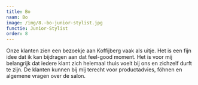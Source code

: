 ```yaml
---
title: Bo
naam: Bo
image: /img/8.-bo-junior-stylist.jpg
functie: Junior-Stylist
order: 8
---
```


Onze klanten zien een bezoekje aan Koffijberg vaak als uitje. Het is een fijn idee dat ik kan bijdragen aan dat feel-good moment. Het is voor mij belangrijk dat iedere klant zich helemaal thuis voelt bij ons en zichzelf durft te zijn. De klanten kunnen bij mij terecht voor productadvies, föhnen en algemene vragen over de salon.